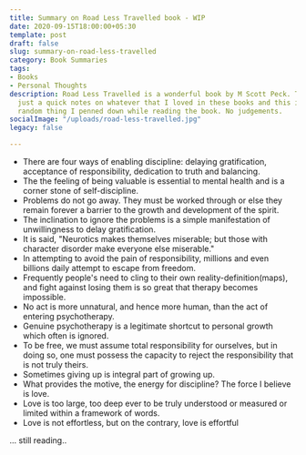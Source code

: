 ```yaml
---
title: Summary on Road Less Travelled book - WIP
date: 2020-09-15T18:00:00+05:30
template: post
draft: false
slug: summary-on-road-less-travelled
category: Book Summaries
tags:
- Books
- Personal Thoughts
description: Road Less Travelled is a wonderful book by M Scott Peck. This post is
  just a quick notes on whatever that I loved in these books and this is just total
  random thing I penned down while reading the book. No judgements.
socialImage: "/uploads/road-less-travelled.jpg"
legacy: false

---
```

* There are four ways of enabling discipline: delaying gratification, acceptance of responsibility, dedication to truth and balancing.
* The the feeling of being valuable is essential to mental health and is a corner stone of self-discipline.
* Problems do not go away. They must be worked through or else they remain forever a barrier to the growth and development of the spirit.
* The inclination to ignore the problems is a simple manifestation of unwillingness to delay gratification.
* It is said, "Neurotics makes themselves miserable; but those with character disorder make everyone else miserable."
* In attempting to avoid the pain of responsibility, millions and even billions daily attempt to escape from freedom.
* Frequently people's need to cling to their own reality-definition(maps), and fight against losing them is so great that therapy becomes impossible.
* No act is more unnatural, and hence more human, than the act of entering psychotherapy.
* Genuine psychotherapy is a legitimate shortcut to personal growth which often is ignored.
* To be free, we must assume total responsibility for ourselves, but in doing so, one must possess the capacity to reject the responsibility that is not truly theirs.
* Sometimes giving up is integral part of growing up.
* What provides the motive, the energy for discipline? The force I believe is love.
* Love is too large, too deep ever to be truly understood or measured or limited within a framework of words.
* Love is not effortless, but on the contrary, love is effortful

... still reading..